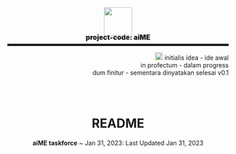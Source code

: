 <link href="./assets/styles/markdown.css" rel="stylesheet"></link>
<link href="./assets/styles/color.css" rel="stylesheet"></link>
<link href="./assets/styles/grid.css" rel="stylesheet"></link>
<style>
  .parent {
    position: relative;
    height: 64px;
    border-radius: 10px 10px 0 0;
  }
  .child {
    margin-top: 5px;
    position: absolute;
    top: 50%; left: 50%;
    transform: translate(-50%,-50%);
  }
</style>
<div class="parent grey">
  <div class="child grey">
    <img class="grey" src="./assets/images/logo.svg" width="64"/><br>
  </div>
</div>
<div class="grey dark-1 white-text" style="text-align: center; font-size: 1.1em; font-weight: 900;padding-bottom: 5px;">
  project-code: aiME
</div>
<hr class="blue" style="height: 5px; margin-top: 0;">
<div class="blue-text" style="position:relative;text-align:right;">
  <img src="./assets/images/correct.svg" width="18" height="18"/>
  <span
    class="accent blue dark-4 white-text">
    initialis idea - ide awal
  </span><br>
  <span>
    in profectum - dalam progress
  </span><br>
  <span>
    dum finitur - sementara dinyatakan selesai v0.1
  </span>
</div>
<br><br><br>
<center>

# README
<span class="accent blue dark-4 white-text"><strong>aiME taskforce</strong> ~ Jan 31, 2023: Last Updated Jan 31, 2023</span>
</center><br> 